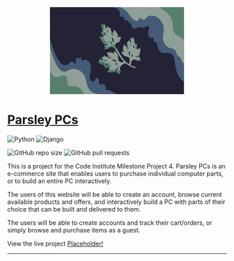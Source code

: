 <div align=center>
<img src="./design/logo-card.png" height=200px>
</div>

# [Parsley PCs]()

![Python](https://img.shields.io/static/v1?label=python&message=3.11.2&color=blue) 
![Django](https://img.shields.io/static/v1?label=django&message=3.2&color=092E20&logo=django)

![GitHub repo size](https://img.shields.io/github/repo-size/Natte2110/CI-Milestone-04?color=orange) ![GitHub pull requests](https://img.shields.io/github/issues-pr/Natte2110/CI-Milestone-04)

This is a project for the Code Institute Milestone Project 4. Parsley PCs is an e-commerce site that enables users to purchase individual computer parts, or to build an entire PC interactively.

The users of this website will be able to create an account, browse current available products and offers, and interactively build a PC with parts of their choice that can be built and delivered to them.

The users will be able to create accounts and track their cart/orders, or simply browse and purchase items as a guest.

View the live project [Placeholder!](https://github.com/Natte2110/CI-Milestone-04)

---